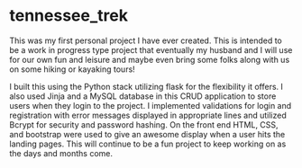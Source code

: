 # tennessee_trek
  This was my first personal project I have ever created. This is intended to be a work in progress type project that eventually my husband and I will
use for our own fun and leisure and maybe even bring some folks along with us on some hiking or kayaking tours! 

  I built this using the Python stack utilizing flask for the flexibility it offers. I also used Jinja and a MySQL database in this CRUD application
to store users when they login to the project. I implemented validations for login and registration with error messages displayed in appropriate lines 
and utilized Bcrypt for security and password hashing. On the front end HTML, CSS, and bootstrap were used to give an awesome display when a user hits 
the landing pages. This will continue to be a fun project to keep working on as the days and months come. 
